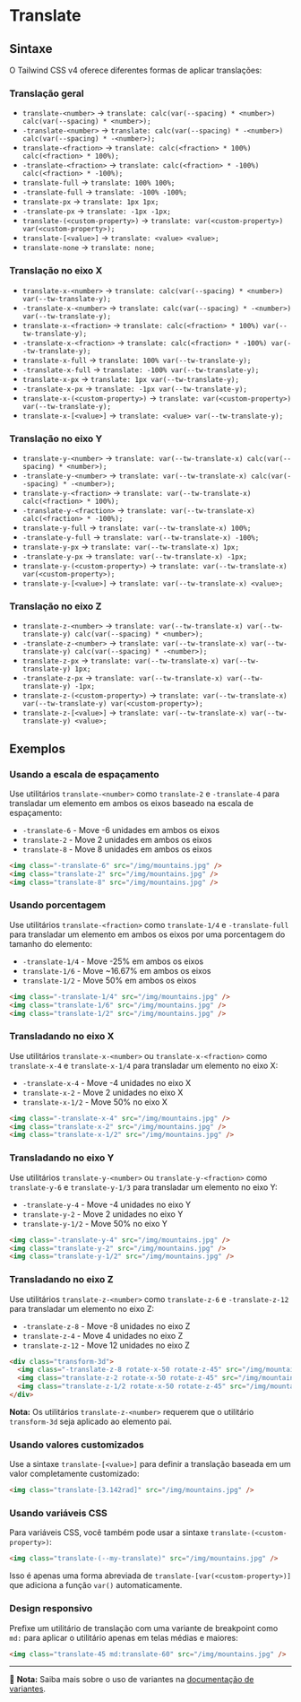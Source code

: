 # Translate

## Sintaxe

O Tailwind CSS v4 oferece diferentes formas de aplicar translações:

### Translação geral
- `translate-<number>` → `translate: calc(var(--spacing) * <number>) calc(var(--spacing) * <number>);`
- `-translate-<number>` → `translate: calc(var(--spacing) * -<number>) calc(var(--spacing) * -<number>);`
- `translate-<fraction>` → `translate: calc(<fraction> * 100%) calc(<fraction> * 100%);`
- `-translate-<fraction>` → `translate: calc(<fraction> * -100%) calc(<fraction> * -100%);`
- `translate-full` → `translate: 100% 100%;`
- `-translate-full` → `translate: -100% -100%;`
- `translate-px` → `translate: 1px 1px;`
- `-translate-px` → `translate: -1px -1px;`
- `translate-(<custom-property>)` → `translate: var(<custom-property>) var(<custom-property>);`
- `translate-[<value>]` → `translate: <value> <value>;`
- `translate-none` → `translate: none;`

### Translação no eixo X
- `translate-x-<number>` → `translate: calc(var(--spacing) * <number>) var(--tw-translate-y);`
- `-translate-x-<number>` → `translate: calc(var(--spacing) * -<number>) var(--tw-translate-y);`
- `translate-x-<fraction>` → `translate: calc(<fraction> * 100%) var(--tw-translate-y);`
- `-translate-x-<fraction>` → `translate: calc(<fraction> * -100%) var(--tw-translate-y);`
- `translate-x-full` → `translate: 100% var(--tw-translate-y);`
- `-translate-x-full` → `translate: -100% var(--tw-translate-y);`
- `translate-x-px` → `translate: 1px var(--tw-translate-y);`
- `-translate-x-px` → `translate: -1px var(--tw-translate-y);`
- `translate-x-(<custom-property>)` → `translate: var(<custom-property>) var(--tw-translate-y);`
- `translate-x-[<value>]` → `translate: <value> var(--tw-translate-y);`

### Translação no eixo Y
- `translate-y-<number>` → `translate: var(--tw-translate-x) calc(var(--spacing) * <number>);`
- `-translate-y-<number>` → `translate: var(--tw-translate-x) calc(var(--spacing) * -<number>);`
- `translate-y-<fraction>` → `translate: var(--tw-translate-x) calc(<fraction> * 100%);`
- `-translate-y-<fraction>` → `translate: var(--tw-translate-x) calc(<fraction> * -100%);`
- `translate-y-full` → `translate: var(--tw-translate-x) 100%;`
- `-translate-y-full` → `translate: var(--tw-translate-x) -100%;`
- `translate-y-px` → `translate: var(--tw-translate-x) 1px;`
- `-translate-y-px` → `translate: var(--tw-translate-x) -1px;`
- `translate-y-(<custom-property>)` → `translate: var(--tw-translate-x) var(<custom-property>);`
- `translate-y-[<value>]` → `translate: var(--tw-translate-x) <value>;`

### Translação no eixo Z
- `translate-z-<number>` → `translate: var(--tw-translate-x) var(--tw-translate-y) calc(var(--spacing) * <number>);`
- `-translate-z-<number>` → `translate: var(--tw-translate-x) var(--tw-translate-y) calc(var(--spacing) * -<number>);`
- `translate-z-px` → `translate: var(--tw-translate-x) var(--tw-translate-y) 1px;`
- `-translate-z-px` → `translate: var(--tw-translate-x) var(--tw-translate-y) -1px;`
- `translate-z-(<custom-property>)` → `translate: var(--tw-translate-x) var(--tw-translate-y) var(<custom-property>);`
- `translate-z-[<value>]` → `translate: var(--tw-translate-x) var(--tw-translate-y) <value>;`

## Exemplos

### Usando a escala de espaçamento

Use utilitários `translate-<number>` como `translate-2` e `-translate-4` para transladar um elemento em ambos os eixos baseado na escala de espaçamento:

- `-translate-6` - Move -6 unidades em ambos os eixos
- `translate-2` - Move 2 unidades em ambos os eixos
- `translate-8` - Move 8 unidades em ambos os eixos

```html
<img class="-translate-6" src="/img/mountains.jpg" />
<img class="translate-2" src="/img/mountains.jpg" />
<img class="translate-8" src="/img/mountains.jpg" />
```

### Usando porcentagem

Use utilitários `translate-<fraction>` como `translate-1/4` e `-translate-full` para transladar um elemento em ambos os eixos por uma porcentagem do tamanho do elemento:

- `-translate-1/4` - Move -25% em ambos os eixos
- `translate-1/6` - Move ~16.67% em ambos os eixos
- `translate-1/2` - Move 50% em ambos os eixos

```html
<img class="-translate-1/4" src="/img/mountains.jpg" />
<img class="translate-1/6" src="/img/mountains.jpg" />
<img class="translate-1/2" src="/img/mountains.jpg" />
```

### Transladando no eixo X

Use utilitários `translate-x-<number>` ou `translate-x-<fraction>` como `translate-x-4` e `translate-x-1/4` para transladar um elemento no eixo X:

- `-translate-x-4` - Move -4 unidades no eixo X
- `translate-x-2` - Move 2 unidades no eixo X
- `translate-x-1/2` - Move 50% no eixo X

```html
<img class="-translate-x-4" src="/img/mountains.jpg" />
<img class="translate-x-2" src="/img/mountains.jpg" />
<img class="translate-x-1/2" src="/img/mountains.jpg" />
```

### Transladando no eixo Y

Use utilitários `translate-y-<number>` ou `translate-y-<fraction>` como `translate-y-6` e `translate-y-1/3` para transladar um elemento no eixo Y:

- `-translate-y-4` - Move -4 unidades no eixo Y
- `translate-y-2` - Move 2 unidades no eixo Y
- `translate-y-1/2` - Move 50% no eixo Y

```html
<img class="-translate-y-4" src="/img/mountains.jpg" />
<img class="translate-y-2" src="/img/mountains.jpg" />
<img class="translate-y-1/2" src="/img/mountains.jpg" />
```

### Transladando no eixo Z

Use utilitários `translate-z-<number>` como `translate-z-6` e `-translate-z-12` para transladar um elemento no eixo Z:

- `-translate-z-8` - Move -8 unidades no eixo Z
- `translate-z-4` - Move 4 unidades no eixo Z
- `translate-z-12` - Move 12 unidades no eixo Z

```html
<div class="transform-3d">
  <img class="-translate-z-8 rotate-x-50 rotate-z-45" src="/img/mountains.jpg" />
  <img class="translate-z-2 rotate-x-50 rotate-z-45" src="/img/mountains.jpg" />
  <img class="translate-z-1/2 rotate-x-50 rotate-z-45" src="/img/mountains.jpg" />
</div>
```

**Nota:** Os utilitários `translate-z-<number>` requerem que o utilitário `transform-3d` seja aplicado ao elemento pai.

### Usando valores customizados

Use a sintaxe `translate-[<value>]` para definir a translação baseada em um valor completamente customizado:

```html
<img class="translate-[3.142rad]" src="/img/mountains.jpg" />
```

### Usando variáveis CSS

Para variáveis CSS, você também pode usar a sintaxe `translate-(<custom-property>)`:

```html
<img class="translate-(--my-translate)" src="/img/mountains.jpg" />
```

Isso é apenas uma forma abreviada de `translate-[var(<custom-property>)]` que adiciona a função `var()` automaticamente.

### Design responsivo

Prefixe um utilitário de translação com uma variante de breakpoint como `md:` para aplicar o utilitário apenas em telas médias e maiores:

```html
<img class="translate-45 md:translate-60" src="/img/mountains.jpg" />
```

---

📝 **Nota:** Saiba mais sobre o uso de variantes na [documentação de variantes](../variants.md).

